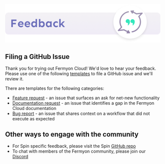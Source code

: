 <div align="left">
  <img src="./media/Feedback Github Repo.png" alt="Feedback Banner"/>
</div>

## Filing a GitHub Issue
Thank you for trying out Fermyon Cloud! We'd love to hear your feedback. Please use one of the following [templates](https://github.com/fermyon/feedback/issues/new/choose) to file a GitHub issue and we'll review it. 

There are templates for the following categories:
* [Feature request](https://github.com/fermyon/feedback/issues/new?assignees=&labels=&template=feature_request.md&title=) - an issue that surfaces an ask for net-new functionality
* [Documentation request](https://github.com/fermyon/feedback/issues/new?assignees=&labels=&template=documentation-request.md&title=) - an issue that identifies a gap in the Fermyon Cloud documentation 
* [Bug report](https://github.com/fermyon/feedback/issues/new?assignees=&labels=&template=bug_report.md&title=) - an issue that shares context on a workflow that did not execute as expected

## Other ways to engage with the community
- For Spin specific feedback, please visit the Spin [GitHub repo](https://github.com/fermyon/spin)
- To chat with members of the Fermyon community, please join our [Discord](https://discord.com/invite/AAFNfS7NGf)
